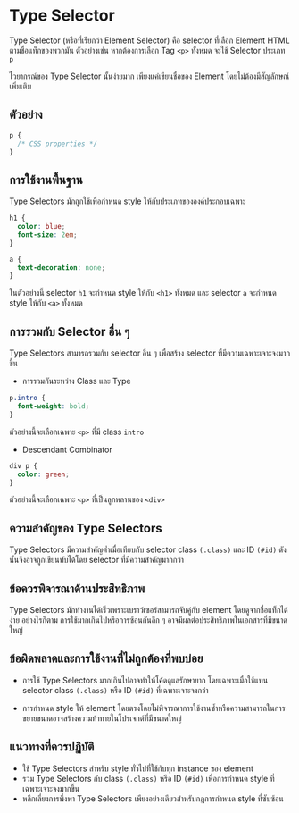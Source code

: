 # Type Selector

Type Selector (หรือที่เรียกว่า Element Selector) คือ selector ที่เลือก Element HTML ตามชื่อแท็กของพวกมัน ตัวอย่างเช่น หากต้องการเลือก Tag `<p>` ทั้งหมด จะใช้ Selector ประเภท `p`

ไวยากรณ์ของ Type Selector นั้นง่ายมาก เพียงแค่เขียนชื่อของ Element โดยไม่ต้องมีสัญลักษณ์เพิ่มเติม

## ตัวอย่าง

```css
p {
  /* CSS properties */
}

```

## การใช้งานพื้นฐาน

Type Selectors มักถูกใช้เพื่อกำหนด style ให้กับประเภทขององค์ประกอบเฉพาะ

```css
h1 {
  color: blue;
  font-size: 2em;
}

a {
  text-decoration: none;
}
```

ในตัวอย่างนี้ selector `h1` จะกำหนด style ให้กับ `<h1>` ทั้งหมด และ selector `a` จะกำหนด style ให้กับ `<a>` ทั้งหมด

## การรวมกับ Selector อื่น ๆ

Type Selectors สามารถรวมกับ selector อื่น ๆ เพื่อสร้าง selector ที่มีความเฉพาะเจาะจงมากขึ้น

- การรวมกันระหว่าง Class และ Type

```css
p.intro {
  font-weight: bold;
}
```

ตัวอย่างนี้จะเลือกเฉพาะ `<p>` ที่มี class `intro`

- Descendant Combinator

```css
div p {
  color: green;
}
```

ตัวอย่างนี้จะเลือกเฉพาะ `<p>` ที่เป็นลูกหลานของ `<div>`

## ความสำคัญของ Type Selectors

Type Selectors มีความสำคัญต่ำเมื่อเทียบกับ selector class `(.class)` และ ID `(#id)` ดังนั้นจึงอาจถูกเขียนทับได้โดย selector ที่มีความสำคัญมากกว่า

## ข้อควรพิจารณาด้านประสิทธิภาพ

Type Selectors มักทำงานได้เร็วเพราะเบราว์เซอร์สามารถจับคู่กับ element โดยดูจากชื่อแท็กได้ง่าย อย่างไรก็ตาม การใช้มากเกินไปหรือการซ้อนกันลึก ๆ อาจมีผลต่อประสิทธิภาพในเอกสารที่มีขนาดใหญ่

## ข้อผิดพลาดและการใช้งานที่ไม่ถูกต้องที่พบบ่อย

- การใช้ Type Selectors มากเกินไปอาจทำให้โค้ดดูแลรักษายาก โดยเฉพาะเมื่อใช้แทน selector class `(.class)` หรือ ID `(#id)`  ที่เฉพาะเจาะจงกว่า

- การกำหนด style ให้ element โดยตรงโดยไม่พิจารณาการใช้งานซ้ำหรือความสามารถในการขยายขนาดอาจสร้างความท้าทายในโปรเจกต์ที่มีขนาดใหญ่

## แนวทางที่ควรปฏิบัติ

- ใช้ Type Selectors สำหรับ style ทั่วไปที่ใช้กับทุก instance ของ element
- รวม Type Selectors กับ class `(.class)` หรือ ID `(#id)` เพื่อการกำหนด style ที่เฉพาะเจาะจงมากขึ้น
- หลีกเลี่ยงการพึ่งพา Type Selectors เพียงอย่างเดียวสำหรับกฎการกำหนด style ที่ซับซ้อน
